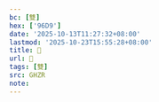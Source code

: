 ```yaml
---
bc: [雙]
hex: ['96D9']
date: '2025-10-13T11:27:32+08:00'
lastmod: '2025-10-23T15:55:28+08:00'
title: 󰘔
url: 󰘔
tags: [雙]
src: GHZR
note:
---
```

